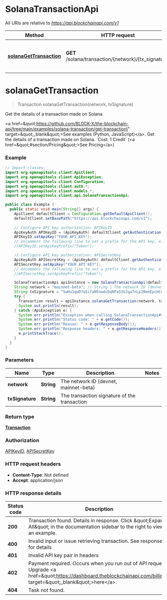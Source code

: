 # SolanaTransactionApi

All URIs are relative to *https://api.blockchainapi.com/v1*

Method | HTTP request | Description
------------- | ------------- | -------------
[**solanaGetTransaction**](SolanaTransactionApi.md#solanaGetTransaction) | **GET** /solana/transaction/{network}/{tx_signature} | Get the details of a transaction made on Solana


<a name="solanaGetTransaction"></a>
# **solanaGetTransaction**
> Transaction solanaGetTransaction(network, txSignature)

Get the details of a transaction made on Solana

&lt;a href&#x3D;\&quot;https://github.com/BL0CK-X/the-blockchain-api/tree/main/examples/solana-transaction/get-transaction\&quot; target&#x3D;\&quot;_blank\&quot;&gt;See examples (Python, JavaScript)&lt;/a&gt;.      Get the details of a transaction made on Solana.  &#x60;Cost: 1 Credit&#x60; (&lt;a href&#x3D;\&quot;#section/Pricing\&quot;&gt;See Pricing&lt;/a&gt;)

### Example
```java
// Import classes:
import org.openapitools.client.ApiClient;
import org.openapitools.client.ApiException;
import org.openapitools.client.Configuration;
import org.openapitools.client.auth.*;
import org.openapitools.client.models.*;
import org.openapitools.client.api.SolanaTransactionApi;

public class Example {
  public static void main(String[] args) {
    ApiClient defaultClient = Configuration.getDefaultApiClient();
    defaultClient.setBasePath("https://api.blockchainapi.com/v1");
    
    // Configure API key authorization: APIKeyID
    ApiKeyAuth APIKeyID = (ApiKeyAuth) defaultClient.getAuthentication("APIKeyID");
    APIKeyID.setApiKey("YOUR API KEY");
    // Uncomment the following line to set a prefix for the API key, e.g. "Token" (defaults to null)
    //APIKeyID.setApiKeyPrefix("Token");

    // Configure API key authorization: APISecretKey
    ApiKeyAuth APISecretKey = (ApiKeyAuth) defaultClient.getAuthentication("APISecretKey");
    APISecretKey.setApiKey("YOUR API KEY");
    // Uncomment the following line to set a prefix for the API key, e.g. "Token" (defaults to null)
    //APISecretKey.setApiKeyPrefix("Token");

    SolanaTransactionApi apiInstance = new SolanaTransactionApi(defaultClient);
    String network = "mainnet-beta"; // String | The network ID (devnet, mainnet-beta)
    String txSignature = "5wHu1qwD7q5ifaN5nwdcDqNFo53GJqa7nLp2BeeEpcHCusb4GzARz4GjgzsEHMkBMgCJMGa6GSQ1VG96Exv8kt2W"; // String | The transaction signature of the transaction
    try {
      Transaction result = apiInstance.solanaGetTransaction(network, txSignature);
      System.out.println(result);
    } catch (ApiException e) {
      System.err.println("Exception when calling SolanaTransactionApi#solanaGetTransaction");
      System.err.println("Status code: " + e.getCode());
      System.err.println("Reason: " + e.getResponseBody());
      System.err.println("Response headers: " + e.getResponseHeaders());
      e.printStackTrace();
    }
  }
}
```

### Parameters

Name | Type | Description  | Notes
------------- | ------------- | ------------- | -------------
 **network** | **String**| The network ID (devnet, mainnet-beta) |
 **txSignature** | **String**| The transaction signature of the transaction |

### Return type

[**Transaction**](Transaction.md)

### Authorization

[APIKeyID](../README.md#APIKeyID), [APISecretKey](../README.md#APISecretKey)

### HTTP request headers

 - **Content-Type**: Not defined
 - **Accept**: application/json

### HTTP response details
| Status code | Description | Response headers |
|-------------|-------------|------------------|
**200** | Transaction found. Details in response. Click \&quot;Expand All\&quot; in the documentation sidebar to the right to view an example. |  -  |
**400** | Invalid input or issue retrieving transaction. See response for details |  -  |
**401** | Invalid API key pair in headers |  -  |
**402** | Payment required. Occurs when you run out of API requests. Upgrade &lt;a href&#x3D;\&quot;https://dashboard.theblockchainapi.com/billing\&quot; target&#x3D;\&quot;_blank\&quot;&gt;here&lt;/a&gt;. |  -  |
**404** | Task not found. |  -  |

